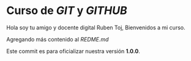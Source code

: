 # Curso de _GIT_ y _GITHUB_

Hola soy tu amigo y docente digital Ruben Toj, Bienvenidos a mi curso.

Agregando más contenido al _REDME.md_

Este commit es para oficializar nuestra versión **1.0.0**.
